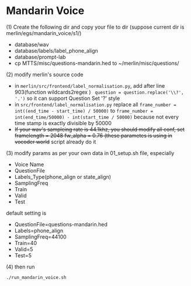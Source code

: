 # Mandarin Voice

(1) Create the following dir and copy your file to dir (suppose current dir is merlin/egs/mandarin_voice/s1/)

* database/wav 
* database/labels/label_phone_align 
* database/prompt-lab 
* cp MTTS/misc/questions-mandarin.hed to ~/merlin/misc/questions/

(2) modify merlin's source code
* in `merlin/src/frontend/label_normalisation.py`, add after line 903(function wildcards2regex ) ` question = question.replace('\\?', '.')`
 so it can support Question Set '?' style
* in `src/frontend/label_normalisation.py` replace all `frame_number = int((end_time - start_time) / 50000)` to `frame_number = int(end_time/50000) - int(start_time / 50000)` because not every time stamp is exactly divisible by 50000
* ~~If your wav's sampleing rate is 44.1khz, you should modify all conf, set
framelength = 2048 fw_alpha = 0.76 (these parametes is using in vocoder world~~ script already do it

(3) modify params as per your own data in 01_setup.sh file, especially

* Voice Name
* QuestionFile
* Labels_Type(phone_align or state_align)
* SamplingFreq
* Train
* Valid
* Test

default setting is 

* QuestionFile=questions-mandarin.hed
* Labels=phone_align
* SamplingFreq=44100
* Train=40
* Valid=5
* Test=5

(4) then run

```
./run_mandarin_voice.sh
```
